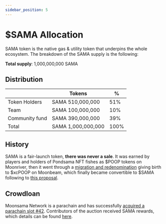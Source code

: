 ```yaml
---
sidebar_position: 5
---
```


# $SAMA Allocation

SAMA token is the native gas & utility token that underpins the whole ecosystem. The breakdown of the SAMA supply is the
following:

**Total supply**: 1,000,000,000 SAMA

## Distribution

|  | Tokens | % |
| --- | --- | --- |
| Token Holders | SAMA 510,000,000 | 51% |
| Team | SAMA 100,000,000 | 10% |
| Community fund | SAMA 390,000,000 | 39% |
| Total | SAMA 1,000,000,000 | 100% |

## History

SAMA is a fair-launch token, **there was never a sale**. It was earned by players and holders of Pondsama NFT fishes as
$POOP tokens on Moonriver, then it went through a [migration and
redenomination](https://mcapi.moonsama.com/townhall/vote/31672c86-4603-4eeb-bda2-c215086de6ed) giving birth to $xcPOOP
on Moonbeam, which finally became convertible to $SAMA following to [this
proposal](https://mcapi.moonsama.com/townhall/vote/cd83137d-0b78-4732-889b-0765749bcff1).

## Crowdloan

Moonsama Network is a parachain and has successfully 
[acquired a parachain slot #42](https://parachains.info/details/moonsama). 
Contributors of the auction received SAMA rewards, which details can be found 
[here](https://medium.com/@MoonsamaNFT/polkadot-crowdloan-for-moonsama-network-is-now-live-ddd61b4be0ff).
